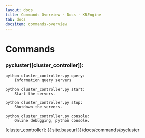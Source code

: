 ```yaml
---
layout: docs
title: Commands Overview · Docs · KBEngine
tab: docs
docsitem: commands-overview
---
```


Commands
========

### pycluster([cluster_controller]):

	python cluster_controller.py query: 
		Information query servers

	python cluster_controller.py start: 
		Start the servers.

	python cluster_controller.py stop: 
		Shutdown the servers.

	python cluster_controller.py console: 
		Online debugging, python console.



[cluster_controller]: {{ site.baseurl }}/docs/commands/pycluster
	